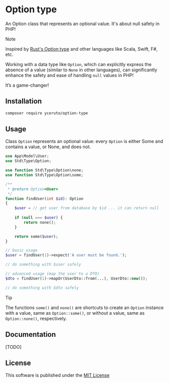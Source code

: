# Option type

An Option class that represents an optional value. It's about null safety in PHP!

> [!NOTE]
> Inspired by [Rust's Option type](https://doc.rust-lang.org/std/option/) and other 
> languages like Scala, Swift, F#, etc.

Working with a data type like `Option`, which can explicitly express the absence 
of a value (similar to `None` in other languages), can significantly enhance the 
safety and ease of handling `null` values in PHP! 

It’s a game-changer!

## Installation

```bash
composer require yceruto/option-type
```

## Usage

Class `Option` represents an optional value: every `Option` is either Some and 
contains a value, or None, and does not.

```php
use App\Model\User;
use Std\Type\Option;

use function Std\Type\Option\none;
use function Std\Type\Option\some;

/**
 * @return Option<User>
 */
function findUser(int $id): Option
{
    $user = // get user from database by $id ... it can return null
    
    if (null === $user) {
        return none();
    }

    return some($user);
}

// basic usage
$user = findUser(1)->expect('A user must be found.');

// do something with $user safely

// advanced usage (map the user to a DTO)
$dto = findUser(1)->mapOr(UserDto::from(...), UserDto::new());

// do something with $dto safely
```

> [!TIP]
>The functions `some()` and `none()` are shortcuts to create an `Option` instance with a
>value, same as `Option::some()`, or without a value, same as `Option::none()`, respectively.

## Documentation

[TODO]

## License

This software is published under the [MIT License](LICENSE)

